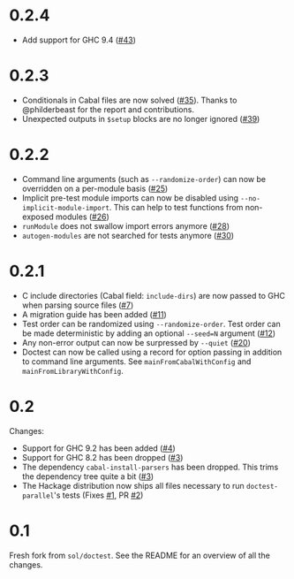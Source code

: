 # 0.2.4
  * Add support for GHC 9.4 ([#43](https://github.com/martijnbastiaan/doctest-parallel/pull/43))

# 0.2.3
  * Conditionals in Cabal files are now solved ([#35](https://github.com/martijnbastiaan/doctest-parallel/pull/37)). Thanks to @philderbeast for the report and contributions.
  * Unexpected outputs in `$setup` blocks are no longer ignored ([#39](https://github.com/martijnbastiaan/doctest-parallel/pull/39))

# 0.2.2
  * Command line arguments (such as `--randomize-order`) can now be overridden on a per-module basis ([#25](https://github.com/martijnbastiaan/doctest-parallel/pull/25))
  * Implicit pre-test module imports can now be disabled using `--no-implicit-module-import`. This can help to test functions from non-exposed modules ([#26](https://github.com/martijnbastiaan/doctest-parallel/pull/26))
  * `runModule` does not swallow import errors anymore ([#28](https://github.com/martijnbastiaan/doctest-parallel/issues/28))
  * `autogen-modules` are not searched for tests anymore ([#30](https://github.com/martijnbastiaan/doctest-parallel/issues/30))

# 0.2.1
  * C include directories (Cabal field: `include-dirs`) are now passed to GHC when parsing source files ([#7](https://github.com/martijnbastiaan/doctest-parallel/issues/7))
  * A migration guide has been added ([#11](https://github.com/martijnbastiaan/doctest-parallel/issues/11))
  * Test order can be randomized using `--randomize-order`. Test order can be made deterministic by adding an optional `--seed=N` argument ([#12](https://github.com/martijnbastiaan/doctest-parallel/pull/12))
  * Any non-error output can now be surpressed by `--quiet` ([#20](https://github.com/martijnbastiaan/doctest-parallel/pull/20))
  * Doctest can now be called using a record for option passing in addition to command line arguments. See `mainFromCabalWithConfig` and `mainFromLibraryWithConfig`.

# 0.2
Changes:
  * Support for GHC 9.2 has been added ([#4](https://github.com/martijnbastiaan/doctest-parallel/pull/4))
  * Support for GHC 8.2 has been dropped ([#3](https://github.com/martijnbastiaan/doctest-parallel/pull/3))
  * The dependency `cabal-install-parsers` has been dropped. This trims the dependency tree quite a bit ([#3](https://github.com/martijnbastiaan/doctest-parallel/pull/3))
  * The Hackage distribution now ships all files necessary to run `doctest-parallel`'s tests (Fixes [#1](https://github.com/martijnbastiaan/doctest-parallel/issues/1), PR [#2](https://github.com/martijnbastiaan/doctest-parallel/pull/2))

# 0.1
Fresh fork from `sol/doctest`. See the README for an overview of all the changes.
